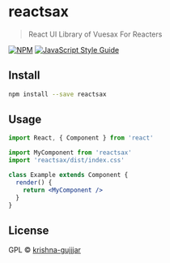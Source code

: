 # reactsax

> React UI Library of Vuesax For Reacters

[![NPM](https://img.shields.io/npm/v/reactsax.svg)](https://www.npmjs.com/package/reactsax) [![JavaScript Style Guide](https://img.shields.io/badge/code_style-standard-brightgreen.svg)](https://standardjs.com)

## Install

```bash
npm install --save reactsax
```

## Usage

```jsx
import React, { Component } from 'react'

import MyComponent from 'reactsax'
import 'reactsax/dist/index.css'

class Example extends Component {
  render() {
    return <MyComponent />
  }
}
```

## License

GPL © [krishna-gujjjar](https://github.com/krishna-gujjjar)
